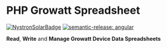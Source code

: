 # PHP Growatt Spreadsheet
[![NystronSolarBadge](https://img.shields.io/badge/%E2%9A%A1%20Powered%20By-Nystron%20Solar-yellow?style=for-the-badge)](https://github.com/NystronSolar)
[![semantic-release: angular](https://img.shields.io/badge/semantic--release-angular-e10079?logo=semantic-release&style=for-the-badge)](https://github.com/semantic-release/semantic-release)

**Read**, **Write** and **Manage Growatt Device Data Spreadsheets**

